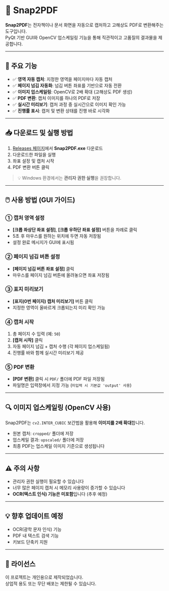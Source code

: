 # 📸 Snap2PDF

**Snap2PDF**는 전자책이나 문서 화면을 자동으로 캡처하고 고해상도 PDF로 변환해주는 도구입니다.  
PyQt 기반 GUI와 OpenCV 업스케일링 기능을 통해 직관적이고 고품질의 결과물을 제공합니다.

---

## 🚀 주요 기능

- ✅ **영역 자동 캡처**: 지정한 영역을 페이지마다 자동 캡처
- ✅ **페이지 넘김 자동화**: 넘김 버튼 좌표를 기반으로 자동 전환
- ✅ **이미지 업스케일링**: OpenCV로 2배 확대 (고해상도 PDF 생성)
- ✅ **PDF 변환**: 캡처 이미지를 하나의 PDF로 저장
- ✅ **실시간 미리보기**: 캡처 과정 중 실시간으로 이미지 확인 가능
- ✅ **진행률 표시**: 캡처 및 변환 상태를 진행 바로 시각화

---

## 📥 다운로드 및 실행 방법

1. [Releases 페이지](https://github.com/Chris99ChangHo/Snap2PDF/releases)에서 **Snap2PDF.exe** 다운로드  
2. 다운로드한 파일을 실행  
3. 좌표 설정 및 캡처 시작  
4. PDF 변환 버튼 클릭

> 💡 Windows 환경에서는 **관리자 권한 실행**을 권장합니다.

---

## 🖱️ 사용 방법 (GUI 가이드)

### ① 캡처 영역 설정
- **[크롭 좌상단 좌표 설정]**, **[크롭 우하단 좌표 설정]** 버튼을 차례로 클릭
- 5초 후 마우스를 원하는 위치에 두면 자동 저장됨
- 설정 완료 메시지가 GUI에 표시됨

### ② 페이지 넘김 버튼 설정
- **[페이지 넘김 버튼 좌표 설정]** 클릭
- 마우스를 페이지 넘김 버튼에 올려놓으면 좌표 저장됨

### ③ 표지 미리보기
- **[표지(0번 페이지) 캡처 미리보기]** 버튼 클릭  
- 지정한 영역이 올바르게 크롭되는지 미리 확인 가능

### ④ 캡처 시작
1. 총 페이지 수 입력 (예: `50`)
2. **[캡처 시작]** 클릭
3. 자동 페이지 넘김 + 캡처 수행 (각 페이지 업스케일됨)
4. 진행률 바와 함께 실시간 미리보기 제공

### ⑤ PDF 변환
- **[PDF 변환]** 클릭 시 `PDF/` 폴더에 PDF 파일 저장됨  
- 파일명은 입력창에서 지정 가능 (`미입력 시 기본값 'output' 사용`)

---

## 🔍 이미지 업스케일링 (OpenCV 사용)

Snap2PDF는 `cv2.INTER_CUBIC` 보간법을 활용해 **이미지를 2배 확대**합니다.  
- 원본 캡처: `cropped/` 폴더에 저장  
- 업스케일 결과: `upscaled/` 폴더에 저장  
- 최종 PDF는 업스케일 이미지 기준으로 생성됩니다

---

## ⚠️ 주의 사항

- 관리자 권한 실행이 필요할 수 있습니다  
- 너무 많은 페이지 캡처 시 메모리 사용량이 증가할 수 있습니다  
- **OCR(텍스트 인식) 기능은 미포함**입니다 (추후 예정)

---

## 💡 향후 업데이트 예정

- OCR(광학 문자 인식) 기능  
- PDF 내 텍스트 검색 기능  
- 키보드 단축키 지원

---

## 📜 라이선스

이 프로젝트는 개인용으로 제작되었습니다.  
상업적 용도 또는 무단 배포는 제한될 수 있습니다.
